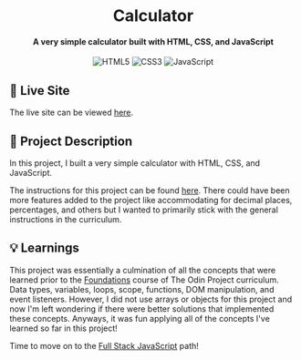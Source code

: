 <h1 align="center">
  Calculator 
</h1>

<h4 align="center">A very simple calculator built with HTML, CSS, and JavaScript</h4>
<div align="center">

![HTML5](https://img.shields.io/badge/HTML5-%23E34F26.svg?style=flat&logo=html5&logoColor=white)
![CSS3](https://img.shields.io/badge/CSS3-%232965F1.svg?style=flat&logo=html5&logoColor=white)
![JavaScript](https://img.shields.io/badge/JavaScript-%23F0DB4F.svg?style=flat&logo=html5&logoColor=black)

</div>

## 🚀 Live Site

The live site can be viewed [here](https://calculator-psi-black.vercel.app/).

## 📝 Project Description

In this project, I built a very simple calculator with HTML, CSS, and JavaScript.

The instructions for this project can be found [here](https://www.theodinproject.com/lessons/foundations-calculator). There could have been more features added to the project like accommodating for decimal places, percentages, and others but I wanted to primarily stick with the general instructions in the curriculum.

## 💡 Learnings

This project was essentially a culmination of all the concepts that were learned prior to the [Foundations](https://www.theodinproject.com/paths/foundations/courses/foundations) course of The Odin Project curriculum. Data types, variables, loops, scope, functions, DOM manipulation, and event listeners. However, I did not use arrays or objects for this project and now I'm left wondering if there were better solutions that implemented these concepts. Anyways, it was fun applying all of the concepts I've learned so far in this project!

Time to move on to the [Full Stack JavaScript](https://www.theodinproject.com/paths/full-stack-javascript) path!
